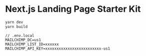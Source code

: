 Next.js Landing Page Starter Kit
===

```sh
yarn dev
yarn build
```

```env
// .env.local
MAILCHIMP_DC=us1
MAILCHIMP_LIST_ID=xxxxxx
MAILCHIMP_API_KEY=xxxxxxxxxxxxxxxxxxxxxxxxx-us1
```
